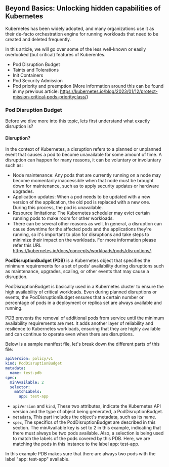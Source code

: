 ## Beyond Basics: Unlocking hidden capabilities of Kubernetes ##

Kubernetes has been widely adopted, and many organizations use it as their de-facto orchestration engine for running workloads that need to be created and deleted frequently.

In this article, we will go over some of the less well-known or easily overlooked (but critical) features of Kuberentes.

- Pod Disruption Budget
- Taints and Tolerations
- Init Containers
- Pod Security Admission
- Pod priority and preemption (More information around this can be found in my previous article: https://kubernetes.io/blog/2023/01/12/protect-mission-critical-pods-priorityclass/)

### Pod Disruption Budget

Before we dive more into this topic, lets first understand what exactly disruption is?

#### Disruption?

In the context of Kubernetes, a disruption refers to a planned or unplanned event that causes a pod to become unavailable for some amount of time. A disruption can happen for many reasons, it can be voluntary or involuntary such as:
- Node maintenance: Any pods that are currently running on a node may become momentarily inaccessible when that node must be brought down for maintenance, such as to apply security updates or hardware upgrades.
- Application updates: When a pod needs to be updated with a new version of the application, the old pod is replaced with a new one. During this process, the pod is unavailable.
- Resource limitations: The Kubernetes scheduler may evict certain running pods to make room for other workloads.
- There can be several other reasons as well, In general, a disruption can cause downtime for the affected pods and the applications they're running, so it's important to plan for disruptions and take steps to minimize their impact on the workloads. For more information please refer this URL https://kubernetes.io/docs/concepts/workloads/pods/disruptions/. 

**PodDisruptionBudget (PDB)** is a Kubernetes object that specifies the minimum requirements for a set of pods' availability during disruptions such as maintenance, upgrades, scaling, or other events that may cause a disruption.

PodDisruptionBudget is basically used in a Kubernetes cluster to ensure the high availability of critical workloads. Even during planned disruptions or events, the PodDisruptionBudget ensures that a certain number or percentage of pods in a deployment or replica set are always available and running.

PDB prevents the removal of additional pods from service until the minimum availability requirements are met. It adds another layer of reliability and resilience to Kubernetes workloads, ensuring that they are highly available and can continue to operate even when there are disruptions.

Below is a sample manifest file, let's break down the different parts of this file:

```yaml
apiVersion: policy/v1
kind: PodDisruptionBudget
metadata:
  name: test-pdb
spec:
  minAvailable: 2
  selector:
    matchLabels:
      app: test-app
```

- `apiVersion` and `kind`, These two attributes, indicate the Kubernetes API version and the type of object being generated, a PodDisruptionBudget.
- `metadata`, This part includes the object's metadata, such as its name.
- `spec`, The specifics of the PodDisruptionBudget are described in this section. The minAvailable key is set to 2 in this example, indicating that there must always be two pods available. Also, a selection is being used to match the labels of the pods covered by this PDB. Here, we are matching the pods in this instance to the label app: test-app.

In this example PDB makes sure that there are always two pods with the label "app: test-app" available.
